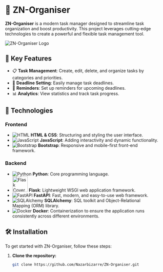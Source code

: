 # 📝 ZN-Organiser

**ZN-Organiser** is a modern task manager designed to streamline task organization and boost productivity. This project leverages cutting-edge technologies to create a powerful and flexible task management tool.

![ZN-Organiser Logo](https://via.placeholder.com/150x150.png?text=ZN-Organiser+Logo)

## 🌟 Key Features

- 📋 **Task Management**: Create, edit, delete, and organize tasks by categories and priorities.
- 📆 **Deadline Setting**: Easily manage task deadlines.
- 🔔 **Reminders**: Set up reminders for upcoming deadlines.
- 📊 **Analytics**: View statistics and track task progress.

## 🚀 Technologies

### Frontend

- ![HTML](https://via.placeholder.com/30x30.png?text=HTML) **HTML & CSS**: Structuring and styling the user interface.
- ![JavaScript](https://via.placeholder.com/30x30.png?text=JS) **JavaScript**: Adding interactivity and dynamic functionality.
- ![Bootstrap](https://via.placeholder.com/30x30.png?text=Bootstrap) **Bootstrap**: Responsive and mobile-first front-end framework.

### Backend

- ![Python](https://via.placeholder.com/30x30.png?text=Python) **Python**: Core programming language.
- <img src="https://blog.appseed.us/content/images/2023/10/cover-flask.jpg" alt="Flask Cover" width="50"/> **Flask**: Lightweight WSGI web application framework.
- ![FastAPI](https://via.placeholder.com/30x30.png?text=FastAPI) **FastAPI**: Fast, modern, and easy-to-use web framework.
- ![SQLAlchemy](https://via.placeholder.com/30x30.png?text=SQLAlchemy) **SQLAlchemy**: SQL toolkit and Object-Relational Mapping (ORM) library.
- ![Docker](https://via.placeholder.com/30x30.png?text=Docker) **Docker**: Containerization to ensure the application runs consistently across different environments.

## 🛠️ Installation

To get started with ZN-Organiser, follow these steps:

1. **Clone the repository:**
   ```bash
   git clone https://github.com/Nazarbizarre/ZN-Organiser.git
